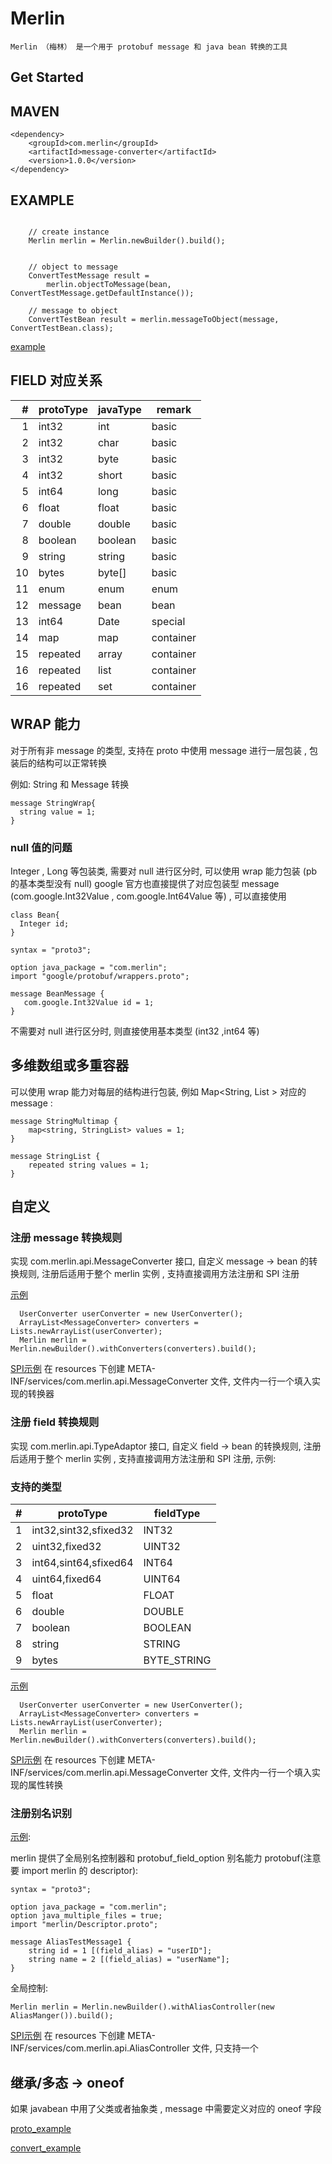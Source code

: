 # Merlin
 
    Merlin （梅林） 是一个用于 protobuf message 和 java bean 转换的工具       
    
    
## Get Started    

## MAVEN

```
<dependency>
    <groupId>com.merlin</groupId>
    <artifactId>message-converter</artifactId>
    <version>1.0.0</version>
</dependency>
```

## EXAMPLE

```

    // create instance
    Merlin merlin = Merlin.newBuilder().build();
    
    
    // object to message
    ConvertTestMessage result =
        merlin.objectToMessage(bean, ConvertTestMessage.getDefaultInstance());

    // message to object
    ConvertTestBean result = merlin.messageToObject(message, ConvertTestBean.class);

```

[example](./src/test/java/com.merlin/ConverterTest.java)

## FIELD 对应关系
    
| #    |   protoType  | javaType | remark    |
| ---: |--------------| -------- |-----------|
| 1    |  int32       |   int    | basic     | 
| 2    |  int32       |   char   | basic     | 
| 3    |  int32       |   byte   | basic     | 
| 4    |  int32       |   short  | basic     |  
| 5    |  int64       |   long   | basic     | 
| 6    |  float       |   float  | basic     | 
| 7    |  double      |   double | basic     | 
| 8    |  boolean     |   boolean| basic     | 
| 9    |  string      |   string | basic     | 
| 10   |  bytes       |   byte[] | basic     |
| 11   |  enum        |   enum   | enum      |  
| 12   |  message     |   bean   | bean      |
| 13   |  int64       |   Date   | special   |  
| 14   |  map         |   map    | container |  
| 15   |  repeated    |   array  | container |  
| 16   |  repeated    |   list   | container |  
| 16   |  repeated    |   set    | container |  

## WRAP 能力

对于所有非 message 的类型, 支持在 proto 中使用 message 进行一层包装 , 包装后的结构可以正常转换

例如: String 和 Message 转换

```
message StringWrap{
  string value = 1;
}
```
   
### null 值的问题

Integer , Long 等包装类, 需要对 null 进行区分时, 可以使用 wrap 能力包装 (pb 的基本类型没有 null)
google 官方也直接提供了对应包装型 message (com.google.Int32Value , com.google.Int64Value 等) , 可以直接使用    



```
class Bean{
  Integer id;
}
```

```
syntax = "proto3";

option java_package = "com.merlin";
import "google/protobuf/wrappers.proto";

message BeanMessage {
   com.google.Int32Value id = 1;
}

```

不需要对 null 进行区分时, 则直接使用基本类型 (int32 ,int64 等) 

## 多维数组或多重容器

可以使用 wrap 能力对每层的结构进行包装,  例如 Map<String, List<String> >  对应的 message :

```
message StringMultimap {
    map<string, StringList> values = 1;
}

message StringList {
    repeated string values = 1;
}
``` 

## 自定义

### 注册 message 转换规则

实现 com.merlin.api.MessageConverter 接口, 自定义 message -> bean 的转换规则, 注册后适用于整个 merlin 实例 , 支持直接调用方法注册和 SPI 注册

[示例](./src/test/java/com.merlin/userdefine/UserConverter.java)

```
  UserConverter userConverter = new UserConverter();
  ArrayList<MessageConverter> converters = Lists.newArrayList(userConverter);
  Merlin merlin = Merlin.newBuilder().withConverters(converters).build();
```

[SPI示例](./src/test/resources/META-INF/services/com.merlin.api.MessageConverter) 
在 resources 下创建 META-INF/services/com.merlin.api.MessageConverter 文件, 文件内一行一个填入实现的转换器

### 注册 field 转换规则

实现 com.merlin.api.TypeAdaptor 接口, 自定义 field -> bean 的转换规则, 注册后适用于整个 merlin 实例 , 支持直接调用方法注册和 SPI 注册, 示例:

###  支持的类型

| #    |   protoType  | fieldType |
| ---: |--------------| -------- |
| 1    |  int32,sint32,sfixed32 |   INT32    | 
| 2    |  uint32,fixed32|   UINT32   | 
| 3    |  int64,sint64,sfixed64     |   INT64   | 
| 4    |  uint64,fixed64       |   UINT64  | 
| 5    |  float       |   FLOAT   | 
| 6    |  double       |   DOUBLE  | 
| 7    |  boolean      |   BOOLEAN | 
| 8    |  string       |   STRING  | 
| 9    |  bytes      |   BYTE_STRING | 


[示例](./src/test/java/com.merlin/UserDefineAdaptorTest.java)

```
  UserConverter userConverter = new UserConverter();
  ArrayList<MessageConverter> converters = Lists.newArrayList(userConverter);
  Merlin merlin = Merlin.newBuilder().withConverters(converters).build();
```

[SPI示例](./src/test/resources/META-INF/services/com.merlin.api.TypeAdaptor) 
在 resources 下创建 META-INF/services/com.merlin.api.MessageConverter 文件, 文件内一行一个填入实现的属性转换


### 注册别名识别



[示例](./src/test/java/com.merlin/ProtoAliasTest.java):


merlin 提供了全局别名控制器和 protobuf_field_option 别名能力
protobuf(注意要 import merlin 的 descriptor):
```
syntax = "proto3";

option java_package = "com.merlin";
option java_multiple_files = true;
import "merlin/Descriptor.proto";

message AliasTestMessage1 {
    string id = 1 [(field_alias) = "userID"];
    string name = 2 [(field_alias) = "userName"];
}
```

全局控制:

```
Merlin merlin = Merlin.newBuilder().withAliasController(new AliasManger()).build();
```

[SPI示例](./src/test/resources/META-INF/services/com.merlin.api.AliasController) 
在 resources 下创建 META-INF/services/com.merlin.api.AliasController 文件, 只支持一个


## 继承/多态 -> oneof

如果 javabean 中用了父类或者抽象类 , message 中需要定义对应的 oneof 字段


[proto_example](./prototest/test/OneofTest.proto)

[convert_example](./src/test/java/com.merlin/OneofTypeTest.java)


















